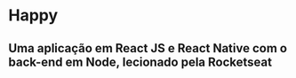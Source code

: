 # Happy

## Uma aplicação em React JS e React Native com o back-end em Node, lecionado pela Rocketseat
